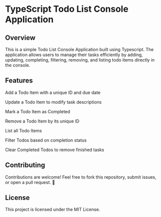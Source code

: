 # TypeScript Todo List Console Application

## Overview
This is a simple Todo List Console Application built using Typescript. The application
allows users to manage their tasks efficiently by adding, updating, completing, filtering, removing, and listing
todo items directly in the console.



## Features
 Add a Todo Item with a unique ID and due date

 Update a Todo Item to modify task descriptions

 Mark a Todo Item as Completed

 Remove a Todo Item by its unique ID

 List all Todo Items

 Filter Todos based on completion status

 Clear Completed Todos to remove finished tasks


## Contributing

Contributions are welcome! Feel free to fork this repository, submit issues, or open a pull request. 🚀

## License

This project is licensed under the MIT License.
